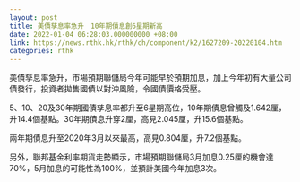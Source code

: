 ```yaml
---
layout: post
title: 美債孳息率急升　10年期債息創6星期新高
date: 2022-01-04 06:28:03.000000000 +08:00
link: https://news.rthk.hk/rthk/ch/component/k2/1627209-20220104.htm
categories: rthk
---
```


美債孳息率急升，市場預期聯儲局今年可能早於預期加息，加上今年初有大量公司債發行，投資者拋售國債以對沖風險，令國債價格受壓。

5、10、20及30年期國債孳息率都升至6星期高位，10年期債息曾觸及1.642厘，升14.4個基點。30年期債息升穿2厘，高見2.045厘，升15.6個基點。

兩年期債息升至2020年3月以來最高，高見0.804厘，升7.2個基點。

另外，聯邦基金利率期貨走勢顯示，市場預期聯儲局3月加息0.25厘的機會達70%，5月加息的可能性為100%，並預計美國今年加息3次。
